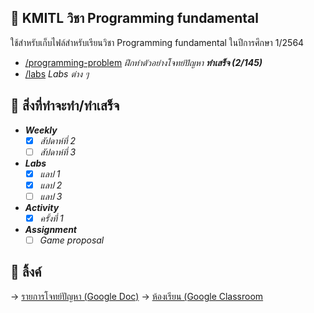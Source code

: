 ## 📑 KMITL วิชา Programming fundamental

ใช้สำหรับเก็บไฟล์สำหรับเรียนวิชา Programming fundamental ในปีการศึกษา 1/2564

- [/programming-problem](https://github.com/KornYellow/kmitl-works/tree/main/programming-problem) _ฝึกทำตัวอย่างโจทย์ปัญหา **ทำเสร็จ (2/145)**_
- [/labs](https://github.com/KornYellow/kmitl-works/tree/main/labs) _Labs ต่าง ๆ_

## 📝 สิ่งที่ทำจะทำ/ทำเสร็จ

- **_Weekly_**
    - [x] _สัปดาห์ที่ 2_
    - [ ] _สัปดาห์ที่ 3_
- **_Labs_**
    - [x] _แลป 1_
    - [x] _แลป 2_
    - [ ] _แลป 3_
- **_Activity_**
    - [x] _ครั้งที่ 1_
- **_Assignment_**
    - [ ] _Game proposal_

## 🔗 ลิ้งค์

→ [รายการโจทย์ปัญหา (Google Doc)](https://docs.google.com/document/d/1ZvJCqXif7hGMGWO1VD9V2Lkamiu-ZDyI9epi1ooGwUE/edit)
→ [ห้องเรียน (Google Classroom](https://classroom.google.com/u/1/c/Mzc0MjM5MzM4MjYz)